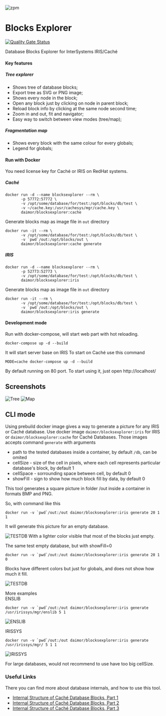 ![zpm](https://github.com/daimor/BlocksExplorer/workflows/zpm/badge.svg)

# Blocks Explorer
[![Quality Gate Status](https://community.objectscriptquality.com/api/project_badges/measure?project=intersystems_iris_community%2FCacheBlocksExplorer&metric=alert_status)](https://community.objectscriptquality.com/dashboard?id=intersystems_iris_community%2FCacheBlocksExplorer) 
 
Database Blocks Explorer for InterSystems IRIS/Caché

#### Key features
##### Tree explorer
+ Shows tree of database blocks;
+ Export tree as SVG or PNG image;
+ Shows every node in the block;
+ Open any block just by clicking on node in parent block;
+ Reload block info by clicking at the same node second time;
+ Zoom in and out, fit and navigator;
+ Easy way to switch between view modes (tree/map);

##### Fragmentation map
+ Shows every block with the same colour for every globals;
+ Legend for globals;

#### Run with Docker
You need license key for Caché or IRIS on RedHat systems.
##### Caché
```
docker run -d --name blocksexplorer --rm \
       -p 57772:57772 \
       -v /opt/some/database/for/test:/opt/blocks/db/test \
       -v ~/cache.key:/usr/cachesys/mgr/cache.key \
       daimor/blocksexplorer:cache
```
Generate blocks map as image file in `out` directory
```
docker run -it --rm \
       -v /opt/some/database/for/test:/opt/blocks/db/test \
       -v `pwd`/out:/opt/blocks/out \
       daimor/blocksexplorer:cache generate
```

##### IRIS
```
docker run -d --name blocksexplorer --rm \
       -p 52773:52773 \
       -v /opt/some/database/for/test:/opt/blocks/db/test \
       daimor/blocksexplorer:iris
```

Generate blocks map as image file in `out` directory
```
docker run -it --rm \
       -v /opt/some/database/for/test:/opt/blocks/db/test \
       -v `pwd`/out:/opt/blocks/out \
       daimor/blocksexplorer:iris generate
```


#### Development mode
Run with docker-compose, will start web part with hot reloading.
```
docker-compose up -d --build
```
It will start server base on IRIS
To start on Caché use this command
```
MODE=cache docker-compose up -d --build
```
By default running on 80 port. To start using it, just open http://localhost/

## Screenshots

![Tree](https://raw.githubusercontent.com/daimor/BlocksExplorer/master/images/TreeView.png)
![Map](https://raw.githubusercontent.com/daimor/BlocksExplorer/master/images/MapView.png)

## CLI mode

Using prebuild docker image gives a way to generate a picture for any IRIS or Caché database.
Use docker image `daimor/blocksexplorer:iris` for IRIS or `daimor/blocksexplorer:cache` for Caché Databases.
Those images accepts command `generate` with arguments

* path to the tested databases inside a container, by default `/db`, can be omited
* cellSize - size of the cell in pixels, where each cell represents particular database's block, by default 1
* cellSpace - sorrounding space between cell, by default 0
* showFill - sign to show how much block fill by data, by default 0

This tool generates a square picture in folder /out inside a container in formats BMP and PNG. 

So, with command like this 
```
docker run -v `pwd`/out:/out daimor/blocksexplorer:iris generate 20 1 1
```
It will generate this picture for an empty database.  

![TESTDB](https://raw.githubusercontent.com/daimor/BlocksExplorer/master/images/TESTDB_20_1_1.png)
With a lighter color visible that most of the blocks just empty.  

The same test empty database, but with showFill=0
```
docker run -v `pwd`/out:/out daimor/blocksexplorer:iris generate 20 1 0
```
Blocks have different colors but just for globals, and does not show how much it fill. 

![TESTDB](https://raw.githubusercontent.com/daimor/BlocksExplorer/master/images/TESTDB_20_1_0.png)

More examples  
ENSLIB
```
docker run -v `pwd`/out:/out daimor/blocksexplorer:iris generate /usr/irissys/mgr/enslib 5 1
```
![ENSLIB](https://raw.githubusercontent.com/daimor/BlocksExplorer/master/images/ENSLIB_5_1_0.png)

IRISSYS
```
docker run -v `pwd`/out:/out daimor/blocksexplorer:iris generate /usr/irissys/mgr/ 5 1 1
```
![IRISSYS](https://raw.githubusercontent.com/daimor/BlocksExplorer/master/images/IRISSYS_5_1_1.png)


For large databases, would not recommend to use have too big cellSize.

### Useful Links

There you can find more about database internals, and how to use this tool.
* [Internal Structure of Caché Database Blocks, Part 1](https://community.intersystems.com/post/internal-structure-cach%C3%A9-database-blocks-part-1)
* [Internal Structure of Caché Database Blocks, Part 2](https://community.intersystems.com/post/internal-structure-cach%C3%A9-database-blocks-part-2)
* [Internal Structure of Caché Database Blocks, Part 3](https://community.intersystems.com/post/internal-structure-cach%C3%A9-database-blocks-part-3)

